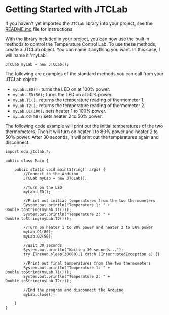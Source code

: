 
# Getting Started with JTCLab

If you haven't yet imported the ```JTCLab``` library into your project, see the [README.md](https://github.com/CrayonProof/JTCLab/blob/master/README.md) file for instructions.

With the library included in your project, you can now use the built in methods to control the Temperature Control Lab. To use these methods, create a JTCLab object. You can name it anything you want. In this case, I will name it 'myLab'.

```JTCLab myLab = new JTCLab();```

The following are examples of the standard methods you can call from your JTCLab object:

-  ```myLab.LED();``` turns the LED on at 100% power.
-  ```myLab.LED(50);```  turns the LED on at 50% power.
- ```myLab.T1();``` returns the temperature reading of thermometer 1.
- ```myLab.T2();``` returns the temperature reading of thermometer 2.
- ```myLab.Q1(100);``` sets heater 1 to 100% power.
- ```myLab.Q2(50);``` sets heater 2 to 50% power.

The following code example will print out the initial temperatures of the two thermometers. Then it will turn on heater 1 to 80% power and heater 2 to 50% power. After 30 seconds, it will print out the temperatures again and disconnect.

```
import edu.jtclab.*;

public class Main {

	public static void main(String[] args) {
		//Connect to the Arduino
		JTCLab myLab = new JTCLab();
		
		//Turn on the LED
		myLab.LED();
		
		//Print out initial temperatures from the two thermometers
		System.out.println("Temperature 1: " + Double.toString(myLab.T1()));
		System.out.println("Temperature 2: " + Double.toString(myLab.T2()));
		
		//Turn on heater 1 to 80% power and heater 2 to 50% power
		myLab.Q1(80);
		myLab.Q2(50);
		
		//Wait 30 seconds
		System.out.println("Waiting 30 seconds...");
		try {Thread.sleep(30000);} catch (InterruptedException e) {}
		
		//Print out final temperatures from the two thermometers
		System.out.println("Temperature 1: " + Double.toString(myLab.T1()));
		System.out.println("Temperature 2: " + Double.toString(myLab.T2()));
		
		//End the program and disconnect the Arduino
		myLab.close();
		
	}
}

```
